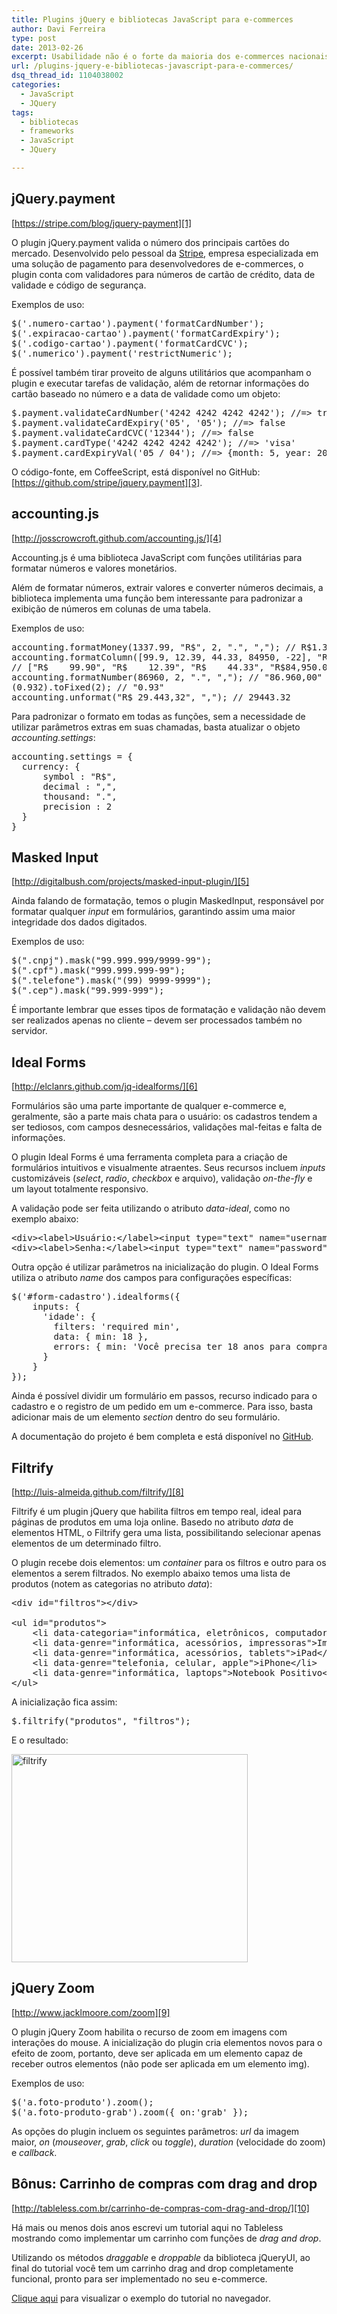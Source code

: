 ```yaml
---
title: Plugins jQuery e bibliotecas JavaScript para e-commerces
author: Davi Ferreira
type: post
date: 2013-02-26
excerpt: Usabilidade não é o forte da maioria dos e-commerces nacionais. Conheça alguns plugins que podem facilitar (e muito) a vida dos usuários da sua loja virtual.
url: /plugins-jquery-e-bibliotecas-javascript-para-e-commerces/
dsq_thread_id: 1104038002
categories:
  - JavaScript
  - JQuery
tags:
  - bibliotecas
  - frameworks
  - JavaScript
  - JQuery

---
```

## jQuery.payment

[https://stripe.com/blog/jquery-payment][1]

O plugin jQuery.payment valida o número dos principais cartões do mercado. Desenvolvido pelo pessoal da [Stripe][2], empresa especializada em uma solução de pagamento para desenvolvedores de e-commerces, o plugin conta com validadores para números de cartão de crédito, data de validade e código de segurança.

Exemplos de uso:

<pre class="lang-jquery">$('.numero-cartao').payment('formatCardNumber');
$('.expiracao-cartao').payment('formatCardExpiry');
$('.codigo-cartao').payment('formatCardCVC');
$('.numerico').payment('restrictNumeric');</pre>

É possível também tirar proveito de alguns utilitários que acompanham o plugin e executar tarefas de validação, além de retornar informações do cartão baseado no número e a data de validade como um objeto:

<pre class="lang-jquery">$.payment.validateCardNumber('4242 4242 4242 4242'); //=&gt; true
$.payment.validateCardExpiry('05', '05'); //=&gt; false
$.payment.validateCardCVC('12344'); //=&gt; false
$.payment.cardType('4242 4242 4242 4242'); //=&gt; 'visa'
$.payment.cardExpiryVal('05 / 04'); //=&gt; {month: 5, year: 2004}</pre>

O código-fonte, em CoffeeScript, está disponível no GitHub: [https://github.com/stripe/jquery.payment][3].

## accounting.js

[http://josscrowcroft.github.com/accounting.js/][4]

Accounting.js é uma biblioteca JavaScript com funções utilitárias para formatar números e valores monetários.

Além de formatar números, extrair valores e converter números decimais, a biblioteca implementa uma função bem interessante para padronizar a exibição de números em colunas de uma tabela.

Exemplos de uso:

<pre class="lang-jquery">accounting.formatMoney(1337.99, "R$", 2, ".", ","); // R$1.337,99
accounting.formatColumn([99.9, 12.39, 44.33, 84950, -22], "R$");
// ["R$    99.90", "R$    12.39", "R$    44.33", "R$84,950.00", "R$   -22.00"]
accounting.formatNumber(86960, 2, ".", ","); // "86.960,00"
(0.932).toFixed(2); // "0.93"
accounting.unformat("R$ 29.443,32", ","); // 29443.32</pre>

Para padronizar o formato em todas as funções, sem a necessidade de utilizar parâmetros extras em suas chamadas, basta atualizar o objeto _accounting.settings_:

<pre class="lang-jquery">accounting.settings = {
  currency: {
	  symbol : "R$",
	  decimal : ",",
	  thousand: ".",
	  precision : 2 
  }
}</pre>

## Masked Input

[http://digitalbush.com/projects/masked-input-plugin/][5]

Ainda falando de formatação, temos o plugin MaskedInput, responsável por formatar qualquer _input_ em formulários, garantindo assim uma maior integridade dos dados digitados.

Exemplos de uso:

<pre class="lang-jquery">$(".cnpj").mask("99.999.999/9999-99");
$(".cpf").mask("999.999.999-99");
$(".telefone").mask("(99) 9999-9999");
$(".cep").mask("99.999-999");</pre>

É importante lembrar que esses tipos de formatação e validação não devem ser realizados apenas no cliente &#8211; devem ser processados também no servidor.

## Ideal Forms

[http://elclanrs.github.com/jq-idealforms/][6]

Formulários são uma parte importante de qualquer e-commerce e, geralmente, são a parte mais chata para o usuário: os cadastros tendem a ser tediosos, com campos desnecessários, validações mal-feitas e falta de informações.

O plugin Ideal Forms é uma ferramenta completa para a criação de formulários intuitivos e visualmente atraentes. Seus recursos incluem _inputs_ customizáveis (_select_, _radio_, _checkbox_ e arquivo), validação _on-the-fly_ e um layout totalmente responsivo.

A validação pode ser feita utilizando o atributo _data-ideal_, como no exemplo abaixo:

<pre class="lang-html">&lt;div&gt;&lt;label&gt;Usuário:&lt;/label&gt;&lt;input type="text" name="username" data-ideal="required username"/&gt;&lt;/div&gt;
&lt;div&gt;&lt;label&gt;Senha:&lt;/label&gt;&lt;input type="text" name="password" data-ideal="required pass"/&gt;&lt;/div&gt;
</pre>

Outra opção é utilizar parâmetros na inicialização do plugin. O Ideal Forms utiliza o atributo _name_ dos campos para configurações específicas:

<pre class="lang-jquery">$('#form-cadastro').idealforms({
	inputs: {
	  'idade': {
	    filters: 'required min',
	    data: { min: 18 },
	    errors: { min: 'Você precisa ter 18 anos para comprar nesse site' }
	  }
	}
});</pre>

Ainda é possível dividir um formulário em passos, recurso indicado para o cadastro e o registro de um pedido em um e-commerce. Para isso, basta adicionar mais de um elemento _section_ dentro do seu formulário.

A documentação do projeto é bem completa e está disponível no [GitHub][7].

## Filtrify

[http://luis-almeida.github.com/filtrify/][8]

Filtrify é um plugin jQuery que habilita filtros em tempo real, ideal para páginas de produtos em uma loja online. Basedo no atributo _data_ de elementos HTML, o Filtrify gera uma lista, possibilitando selecionar apenas elementos de um determinado filtro.

O plugin recebe dois elementos: um _container_ para os filtros e outro para os elementos a serem filtrados. No exemplo abaixo temos uma lista de produtos (notem as categorias no atributo _data_):

<div id="filtros">
</div>

<pre class="lang-html">&lt;div id="filtros"&gt;&lt;/div&gt;

&lt;ul id="produtos"&gt;
    &lt;li data-categoria="informática, eletrônicos, computadores"&gt;Desktop Core i7&lt;/li&gt;
    &lt;li data-genre="informática, acessórios, impressoras"&gt;Impressora HP Deskjet&lt;/li&gt;
    &lt;li data-genre="informática, acessórios, tablets"&gt;iPad&lt;/li&gt;
    &lt;li data-genre="telefonia, celular, apple"&gt;iPhone&lt;/li&gt;
    &lt;li data-genre="informática, laptops"&gt;Notebook Positivo&lt;/li&gt;
&lt;/ul&gt;</pre>

A inicialização fica assim:

<pre class="lang-jquery">$.filtrify("produtos", "filtros");</pre>

E o resultado:

<img src="http://tableless.com.br/uploads/2013/02/filtrify.jpg" alt="filtrify" width="378" height="333" class="alignnone size-full wp-image-10921" srcset="uploads/2013/02/filtrify.jpg 378w, uploads/2013/02/filtrify-190x168.jpg 190w, uploads/2013/02/filtrify-351x310.jpg 351w" sizes="(max-width: 378px) 100vw, 378px" />

## jQuery Zoom

[http://www.jacklmoore.com/zoom][9]

O plugin jQuery Zoom habilita o recurso de zoom em imagens com interações do mouse. A inicialização do plugin cria elementos novos para o efeito de zoom, portanto, deve ser aplicada em um elemento capaz de receber outros elementos (não pode ser aplicada em um elemento img).

Exemplos de uso:

<pre class="lang-jquery">$('a.foto-produto').zoom(); 
$('a.foto-produto-grab').zoom({ on:'grab' });</pre>

As opções do plugin incluem os seguintes parâmetros: _url_ da imagem maior, _on_ (_mouseover_, _grab_, _click_ ou _toggle_), _duration_ (velocidade do zoom) e _callback_.

## Bônus: Carrinho de compras com drag and drop

[http://tableless.com.br/carrinho-de-compras-com-drag-and-drop/][10]

Há mais ou menos dois anos escrevi um tutorial aqui no Tableless mostrando como implementar um carrinho com funções de _drag and drop_. 

Utilizando os métodos _draggable_ e _droppable_ da biblioteca jQueryUI, ao final do tutorial você tem um carrinho drag and drop completamente funcional, pronto para ser implementado no seu e-commerce.

[Clique aqui][11] para visualizar o exemplo do tutorial no navegador.

 [1]: https://stripe.com/blog/jquery-payment "https://stripe.com/blog/jquery-payment"
 [2]: https://stripe.com/ "https://stripe.com/"
 [3]: https://github.com/stripe/jquery.payment "https://github.com/stripe/jquery.payment"
 [4]: http://josscrowcroft.github.com/accounting.js/ "http://josscrowcroft.github.com/accounting.js/"
 [5]: http://digitalbush.com/projects/masked-input-plugin/ "http://digitalbush.com/projects/masked-input-plugin/"
 [6]: http://elclanrs.github.com/jq-idealforms/ "http://elclanrs.github.com/jq-idealforms/"
 [7]: https://github.com/elclanrs/jq-idealforms "https://github.com/elclanrs/jq-idealforms"
 [8]: http://luis-almeida.github.com/filtrify/ "http://luis-almeida.github.com/filtrify/"
 [9]: http://www.jacklmoore.com/zoom "http://www.jacklmoore.com/zoom"
 [10]: http://tableless.com.br/carrinho-de-compras-com-drag-and-drop/ "http://tableless.com.br/carrinho-de-compras-com-drag-and-drop/"
 [11]: http://tableless.github.com/exemplos/carrinho-compras/ "http://tableless.github.com/exemplos/carrinho-compras/"